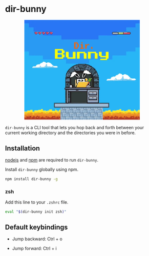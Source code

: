 # dir-bunny

<p align="center">
  <img src="contrib/hero-banner.webp" alt="Hero banner" width="75%" height="auto">
</p>

`dir-bunny` is a CLI tool that lets you hop back and forth between your current working directory and the directories you were in before.

## Installation

[nodejs](https://nodejs.org/en) and [npm](https://github.com/npm/cli) are required to run `dir-bunny`.

Install `dir-bunny` globally using npm.

```bash
npm install dir-bunny -g
```

### zsh

Add this line to your `.zshrc` file.

```bash
eval "$(dir-bunny init zsh)"
```

## Default keybindings

-   Jump backward: Ctrl + o

-   Jump forward: Ctrl + i
